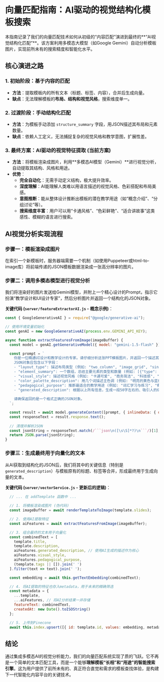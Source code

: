 # 向量匹配指南：AI驱动的视觉结构化模板搜索

本指南记录了我们的向量匹配技术如何从初级的“内容匹配”演进到最终的**“AI视觉结构化匹配”**。该方案利用多模态大模型（如Google Gemini）自动分析模板图片，实现前所未有的搜索精度和智能化水平。

## 核心演进之路

### 1. 初始阶段：基于内容的匹配
- **方法**：提取模板内的所有文本（标题、标签、内容），合并后生成向量。
- **缺点**：无法理解模板的**布局、结构和视觉风格**，搜索维度单一。

### 2. 过渡阶段：手动结构化匹配
- **方法**：为模板手动添加 `structure_summary` 字段，用JSON描述其布局和元素数量。
- **缺点**：依赖人工定义，无法捕捉复杂的视觉风格和教学意图，扩展性差。

### 3. 最终方案：AI驱动的视觉特征提取 (当前方案)
- **方法**：将模板渲染成图片，利用**多模态AI模型（Gemini）**进行视觉分析，自动提取其结构、风格和用途。
- **优势**：
    - **完全自动化**：无需手动定义结构，极大提升效率。
    - **深度理解**：AI能理解人类难以用语言描述的视觉风格、色彩搭配和布局美感。
    - **意图推断**：能从整体设计推断出模板的潜在教学用途（如“概念介绍”、“分组讨论”等）。
    - **搜索维度丰富**：用户可以用“卡通风格”、“色彩鲜艳”、“适合讲故事”这类感性、模糊的语言进行搜索。

## AI视觉分析实现流程

### 步骤一：模板渲染成图片
在索引一个新模板时，服务器端需要一个机制（如使用Puppeteer或html-to-image库）将前端传递的JSON模板数据渲染成一张高分辨率的图片。

### 步骤二：调用多模态模型进行视觉分析
我们将渲染好的图片发送给Gemini模型，并附上一个精心设计的Prompt，指示它扮演“教学设计和UI设计专家”，然后分析图片并返回一个结构化的JSON对象。

**关键代码 (`server/featureExtractorAI.js` - 概念示例)**：
```javascript
const { GoogleGenerativeAI } = require("@google/generative-ai");

// 使用环境变量初始化
const genAI = new GoogleGenerativeAI(process.env.GEMINI_API_KEY);

async function extractFeaturesFromImage(imageBuffer) {
  const model = genAI.getGenerativeModel({ model: "gemini-1.5-flash" });

  const prompt = `
    你是一位精通UI设计和教学设计的专家。请仔细分析这张PPT模板图片，并返回一个描述其特征的JSON对象。
    JSON对象应包含以下字段：
    - "layout_type": 描述布局类型 (例如: "two_column", "image_grid", "single_focus")。
    - "element_summary": 一个数组，总结主要元素的类型和数量 (例如: [{"type": "图文卡片", "count": 5}, {"type": "句型框架", "count": 2}])。
    - "visual_style": 描述视觉风格 (例如: "卡通可爱", "商务简洁", "科技感", "手绘风格")。
    - "color_palette_description": 用几个词描述主色调 (例如: "明亮的黄色与蓝色", "柔和的莫兰迪色系")。
    - "pedagogical_purpose": 推断最适合的教学用途 (例如: "词汇学习与练习", "概念介绍", "课堂游戏", "故事讲述")。
    - "generated_description": 根据以上所有信息，生成一段50字左右的、吸引人的综合描述。
    
    请确保返回的是一个格式正确的JSON对象。
  `;

  const result = await model.generateContent([prompt, { inlineData: { data: imageBuffer.toString("base64"), mimeType: "image/png" } }]);
  const responseText = result.response.text();
  
  // 清理并解析JSON
  const jsonString = responseText.match(/```json\n([\s\S]*?)\n```/)[1];
  return JSON.parse(jsonString);
}
```

### 步骤三：生成最终用于向量化的文本
从AI获取到结构化的JSON后，我们将其中的关键信息（特别是 `generated_description`）与模板原有的标题、标签等合并，形成最终用于生成向量的文本。

**关键代码 (`server/vectorService.js` - 更新后的逻辑)**：
```javascript
  // ... 在 addTemplate 函数中 ...
  
  // 1. 将模板渲染成图片 (伪代码)
  const imageBuffer = await renderTemplateToImage(template.slides);

  // 2. 使用AI提取特征
  const aiFeatures = await extractFeaturesFromImage(imageBuffer);

  // 3. 组合最终的文本用于向量化
  const combinedText = [
    template.title,
    template.description,
    aiFeatures.generated_description, // 使用AI生成的描述作为核心
    aiFeatures.visual_style,
    aiFeatures.pedagogical_purpose,
    (template.tags || []).join(' ')
  ].filter(text => text).join(' ');

  const embedding = await this.getTextEmbedding(combinedText);

  // 4. 将AI提取的特征也存入metadata，用于未来的精确筛选
  const metadata = {
    ...template,
    ...aiFeatures, // 将AI分析结果一并存储
    featureText: combinedText,
    createdAt: new Date().toISOString()
  };

  // 5. 上传到Pinecone
  await this.index.upsert([{ id: template.id, values: embedding, metadata }]);
```

## 结论

通过集成多模态AI的视觉分析能力，我们的向量匹配系统实现了质的飞跃。它不再是一个简单的文本匹配工具，而是一个能够**理解模板“长相”和“用途”的智能搜索引擎**。这为用户提供了前所未有的、真正符合直觉和需求的模板查找体验，是构建下一代智能化内容平台的关键技术。
